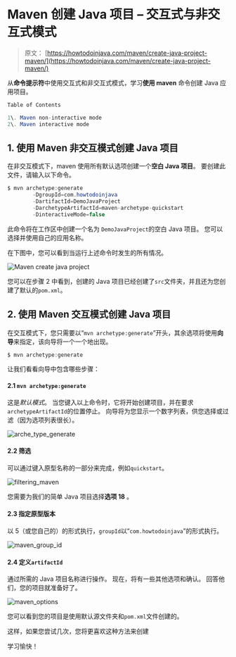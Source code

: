 # Maven 创建 Java 项目 – 交互式与非交互式模式

> 原文： [https://howtodoinjava.com/maven/create-java-project-maven/](https://howtodoinjava.com/maven/create-java-project-maven/)

从**命令提示符**中使用交互式和非交互式模式，学习**使用 maven** 命令创建 Java 应用项目。

```java
Table of Contents

1\. Maven non-interactive mode
2\. Maven interactive mode
```

## 1\. 使用 Maven 非交互模式创建 Java 项目

在非交互模式下，maven 使用所有默认选项创建一个**空白 Java 项目**。 要创建此文件，请输入以下命令。

```java
$ mvn archetype:generate 
		-DgroupId=com.howtodoinjava 
		-DartifactId=DemoJavaProject
		-DarchetypeArtifactId=maven-archetype-quickstart 
		-DinteractiveMode=false

```

此命令将在工作区中创建一个名为 `DemoJavaProject`的空白 Java 项目。 您可以选择并使用自己的应用名称。

在下图中，您可以看到当运行上述命令时发生的所有情况。

![Maven create java project](img/c97623201f5988bcfdb2584e8caa4dd2.png)

您可以在步骤 2 中看到，创建的 Java 项目已经创建了`src`文件夹，并且还为您创建了默认的`pom.xml`。

## 2\. 使用 Maven 交互模式创建 Java 项目

在交互模式下，您只需要以“`mvn archetype:generate`”开头，其余选项将使用**向导**来指定，该向导将一个一个地出现。

```java
$ mvn archetype:generate

```

让我们看看向导中包含哪些步骤：

#### 2.1 `mvn archetype:generate`

这是*默认模式*。 当您键入以上命令时，它将开始创建项目，并在要求`archetypeArtifactId`的位置停止。 向导将为您显示一个数字列表，供您选择或过滤（因为选项列表很长）。

![arche_type_generate](img/f5753232777bf8d3185439da0e7a4b03.png)

#### 2.2 筛选

可以通过键入原型名称的一部分来完成，例如`quickstart`。

![filtering_maven](img/bd8ead382c011a7a707ac04c25d2f0c2.png)

您需要为我们的简单 Java 项目选择**选项 18** 。

#### 2.3 指定原型版本

以 5（或您自己的）的形式执行，`groupId`以“`com.howtodoinjava`”的形式执行。

![maven_group_id](img/a1ab2eed62d7302297abaf72ca77f7fa.png)

#### 2.4 定义`artifactId`

通过所需的 Java 项目名称进行操作。 现在，将有一些其他选项和确认。 回答他们，您的项目就准备好了。

![maven_options](img/f5c90abe1bb6219a1dbfb5d394fa6e38.png)

您可以看到您的项目是使用默认源文件夹和`pom.xml`文件创建的。

这样，如果您尝试几次，您将更喜欢这种方法来创建

学习愉快！